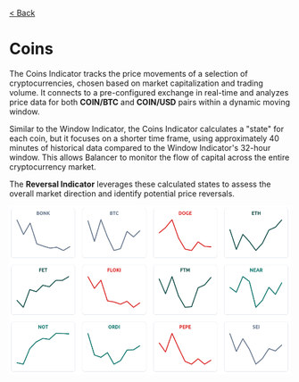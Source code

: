 [< Back](../../../README.md)

# Coins

The Coins Indicator tracks the price movements of a selection of cryptocurrencies, chosen based on market capitalization and trading volume. It connects to a pre-configured exchange in real-time and analyzes price data for both **COIN/BTC** and **COIN/USD** pairs within a dynamic moving window.

Similar to the Window Indicator, the Coins Indicator calculates a "state" for each coin, but it focuses on a shorter time frame, using approximately 40 minutes of historical data compared to the Window Indicator's 32-hour window. This allows Balancer to monitor the flow of capital across the entire cryptocurrency market.

The **Reversal Indicator** leverages these calculated states to assess the overall market direction and identify potential price reversals.

![The states for a series of coins](./list.png)
